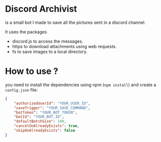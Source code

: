 # Discord Archivist
is a small bot I made to save all the pictures sent in a discord channel.

It uses the packages
- discord.js to access the messages.
- https to download attachments using web requests.
- fs to save images to a local directory.

# How to use ?
you need to install the dependencies using npm (`npm install`)
and create a `config.json` file:

```json
{
    "authorizedUserId": "YOUR_USER_ID",
    "saveTrigger": "YOUR_SAVE_COMMAND",
    "botToken": "YOUR_BOT_TOKEN",
    "botId": "YOUR_BOT_ID",
    "defaultBatchSize": 100,
    "cancelOnAlreadyExists": true,
    "skipOnAlreadyExists": false
}
```
